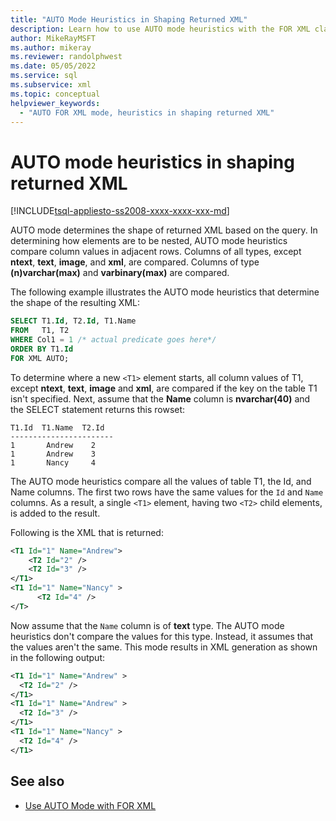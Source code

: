 ```yaml
---
title: "AUTO Mode Heuristics in Shaping Returned XML"
description: Learn how to use AUTO mode heuristics with the FOR XML clause to compare column values in adjacent rows. Also, learn how the AUTO mode determines the shape of XML returned by a query.
author: MikeRayMSFT
ms.author: mikeray
ms.reviewer: randolphwest
ms.date: 05/05/2022
ms.service: sql
ms.subservice: xml
ms.topic: conceptual
helpviewer_keywords:
  - "AUTO FOR XML mode, heuristics in shaping returned XML"
---
```

# AUTO mode heuristics in shaping returned XML

[!INCLUDE[tsql-appliesto-ss2008-xxxx-xxxx-xxx-md](../../includes/appliesto-ss-asdb-xxxx-xxx-md.md)]

AUTO mode determines the shape of returned XML based on the query. In determining how elements are to be nested, AUTO mode heuristics compare column values in adjacent rows. Columns of all types, except **ntext**, **text**, **image**, and **xml**, are compared. Columns of type **(n)varchar(max)** and **varbinary(max)** are compared.

The following example illustrates the AUTO mode heuristics that determine the shape of the resulting XML:

```sql
SELECT T1.Id, T2.Id, T1.Name
FROM   T1, T2
WHERE Col1 = 1 /* actual predicate goes here*/
ORDER BY T1.Id
FOR XML AUTO;
```

To determine where a new `<T1>` element starts, all column values of T1, except **ntext**, **text**, **image** and **xml**, are compared if the key on the table T1 isn't specified. Next, assume that the **Name** column is **nvarchar(40)** and the SELECT statement returns this rowset:

```output
T1.Id  T1.Name  T2.Id
-----------------------
1       Andrew    2
1       Andrew    3
1       Nancy     4
```

The AUTO mode heuristics compare all the values of table T1, the Id, and Name columns. The first two rows have the same values for the `Id` and `Name` columns. As a result, a single `<T1>` element, having two `<T2>` child elements, is added to the result.

Following is the XML that is returned:

```xml
<T1 Id="1" Name="Andrew">
    <T2 Id="2" />
    <T2 Id="3" />
</T1>
<T1 Id="1" Name="Nancy" >
      <T2 Id="4" />
</T>
```

Now assume that the `Name` column is of **text** type. The AUTO mode heuristics don't compare the values for this type. Instead, it assumes that the values aren't the same. This mode results in XML generation as shown in the following output:

```xml
<T1 Id="1" Name="Andrew" >
  <T2 Id="2" />
</T1>
<T1 Id="1" Name="Andrew" >
  <T2 Id="3" />
</T1>
<T1 Id="1" Name="Nancy" >
  <T2 Id="4" />
</T1>
```

## See also

- [Use AUTO Mode with FOR XML](../../relational-databases/xml/use-auto-mode-with-for-xml.md)

